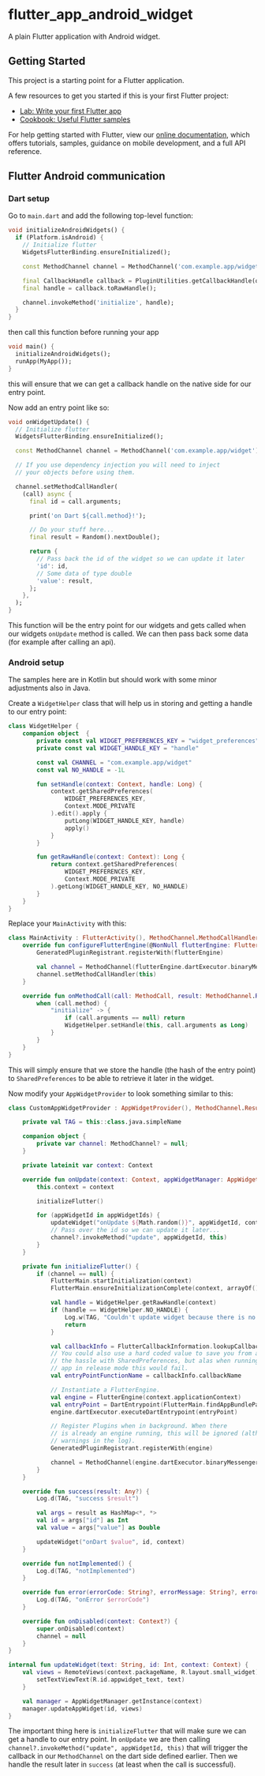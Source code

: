 # flutter_app_android_widget

A plain Flutter application with Android widget.

## Getting Started

This project is a starting point for a Flutter application.

A few resources to get you started if this is your first Flutter project:

- [Lab: Write your first Flutter app](https://flutter.dev/docs/get-started/codelab)
- [Cookbook: Useful Flutter samples](https://flutter.dev/docs/cookbook)

For help getting started with Flutter, view our
[online documentation](https://flutter.dev/docs), which offers tutorials,
samples, guidance on mobile development, and a full API reference.

## Flutter Android communication

### Dart setup

Go to `main.dart` and add the following top-level function:

~~~dart
void initializeAndroidWidgets() {
  if (Platform.isAndroid) {
    // Initialize flutter
    WidgetsFlutterBinding.ensureInitialized();

    const MethodChannel channel = MethodChannel('com.example.app/widget');

    final CallbackHandle callback = PluginUtilities.getCallbackHandle(onWidgetUpdate);
    final handle = callback.toRawHandle();

    channel.invokeMethod('initialize', handle);
  }
}
~~~

then call this function before running your app

~~~dart
void main() {
  initializeAndroidWidgets();
  runApp(MyApp());
}
~~~

this will ensure that we can get a callback handle on the native side for our entry point. 

Now add an entry point like so:

~~~dart
void onWidgetUpdate() {
  // Initialize flutter
  WidgetsFlutterBinding.ensureInitialized();

  const MethodChannel channel = MethodChannel('com.example.app/widget');

  // If you use dependency injection you will need to inject
  // your objects before using them.

  channel.setMethodCallHandler(
    (call) async {
      final id = call.arguments;

      print('on Dart ${call.method}!');

      // Do your stuff here...
      final result = Random().nextDouble();

      return {
        // Pass back the id of the widget so we can update it later
        'id': id,
        // Some data of type double
        'value': result,
      };
    },
  );
}
~~~

This function will be the entry point for our widgets and gets called when our widgets `onUpdate` method is called. We can then pass back some data (for example after calling an api).

### Android setup

The samples here are in Kotlin but should work with some minor adjustments also in Java.

Create a `WidgetHelper` class that will help us in storing and getting a handle to our entry point:

~~~kotlin
class WidgetHelper {
    companion object  {
        private const val WIDGET_PREFERENCES_KEY = "widget_preferences"
        private const val WIDGET_HANDLE_KEY = "handle"

        const val CHANNEL = "com.example.app/widget"
        const val NO_HANDLE = -1L

        fun setHandle(context: Context, handle: Long) {
            context.getSharedPreferences(
                WIDGET_PREFERENCES_KEY,
                Context.MODE_PRIVATE
            ).edit().apply {
                putLong(WIDGET_HANDLE_KEY, handle)
                apply()
            }
        }

        fun getRawHandle(context: Context): Long {
            return context.getSharedPreferences(
                WIDGET_PREFERENCES_KEY,
                Context.MODE_PRIVATE
            ).getLong(WIDGET_HANDLE_KEY, NO_HANDLE)
        }
    }
}
~~~

Replace your `MainActivity` with this:

~~~kotlin
class MainActivity : FlutterActivity(), MethodChannel.MethodCallHandler {
    override fun configureFlutterEngine(@NonNull flutterEngine: FlutterEngine) {
        GeneratedPluginRegistrant.registerWith(flutterEngine)

        val channel = MethodChannel(flutterEngine.dartExecutor.binaryMessenger, WidgetHelper.CHANNEL)
        channel.setMethodCallHandler(this)
    }

    override fun onMethodCall(call: MethodCall, result: MethodChannel.Result) {
        when (call.method) {
            "initialize" -> {
                if (call.arguments == null) return
                WidgetHelper.setHandle(this, call.arguments as Long)
            }
        }
    }
}
~~~

This will simply ensure that we store the handle (the hash of the entry point) to `SharedPreferences` to be able to retrieve it later in the widget.

Now modify your `AppWidgetProvider` to look something similar to this:

~~~kotlin
class CustomAppWidgetProvider : AppWidgetProvider(), MethodChannel.Result {

    private val TAG = this::class.java.simpleName

    companion object {
        private var channel: MethodChannel? = null;
    }

    private lateinit var context: Context

    override fun onUpdate(context: Context, appWidgetManager: AppWidgetManager, appWidgetIds: IntArray) {
        this.context = context

        initializeFlutter()

        for (appWidgetId in appWidgetIds) {
            updateWidget("onUpdate ${Math.random()}", appWidgetId, context)
            // Pass over the id so we can update it later...
            channel?.invokeMethod("update", appWidgetId, this)
        }
    }

    private fun initializeFlutter() {
        if (channel == null) {
            FlutterMain.startInitialization(context)
            FlutterMain.ensureInitializationComplete(context, arrayOf())

            val handle = WidgetHelper.getRawHandle(context)
            if (handle == WidgetHelper.NO_HANDLE) {
                Log.w(TAG, "Couldn't update widget because there is no handle stored!")
                return
            }

            val callbackInfo = FlutterCallbackInformation.lookupCallbackInformation(handle)
            // You could also use a hard coded value to save you from all
            // the hassle with SharedPreferences, but alas when running your
            // app in release mode this would fail.
            val entryPointFunctionName = callbackInfo.callbackName

            // Instantiate a FlutterEngine.
            val engine = FlutterEngine(context.applicationContext)
            val entryPoint = DartEntrypoint(FlutterMain.findAppBundlePath(), entryPointFunctionName)
            engine.dartExecutor.executeDartEntrypoint(entryPoint)

            // Register Plugins when in background. When there 
            // is already an engine running, this will be ignored (although there will be some
            // warnings in the log).
            GeneratedPluginRegistrant.registerWith(engine)

            channel = MethodChannel(engine.dartExecutor.binaryMessenger, WidgetHelper.CHANNEL)
        }
    }

    override fun success(result: Any?) {
        Log.d(TAG, "success $result")

        val args = result as HashMap<*, *>
        val id = args["id"] as Int
        val value = args["value"] as Double

        updateWidget("onDart $value", id, context)
    }

    override fun notImplemented() {
        Log.d(TAG, "notImplemented")
    }

    override fun error(errorCode: String?, errorMessage: String?, errorDetails: Any?) {
        Log.d(TAG, "onError $errorCode")
    }

    override fun onDisabled(context: Context?) {
        super.onDisabled(context)
        channel = null
    }
}

internal fun updateWidget(text: String, id: Int, context: Context) {
    val views = RemoteViews(context.packageName, R.layout.small_widget).apply {
        setTextViewText(R.id.appwidget_text, text)
    }

    val manager = AppWidgetManager.getInstance(context)
    manager.updateAppWidget(id, views)
}
~~~

The important thing here is `initializeFlutter` that will make sure we can get a handle to our entry point. In `onUpdate` we are then calling `channel?.invokeMethod("update", appWidgetId, this)` that will trigger the callback in our `MethodChannel` on the dart side defined earlier. Then we handle the result later in `success` (at least when the call is successful).